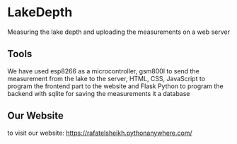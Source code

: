 # LakeDepth
Measuring the lake depth and uploading the measurements on a web server

## Tools
We have used esp8266 as a microcontroller, gsm800l to send the measurement from the lake to the server, HTML, CSS, JavaScript to program the frontend part to the website and Flask Python to program the backend with sqlite for saving the measurements it a database

## Our Website
to visit our website: https://rafatelsheikh.pythonanywhere.com/
